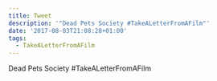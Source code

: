 ```yaml
---
title: Tweet
description: '"Dead Pets Society #TakeALetterFromAFilm"'
date: '2017-08-03T21:08:28+01:00'
tags:
  - TakeALetterFromAFilm
---
```

Dead Pets Society #TakeALetterFromAFilm
